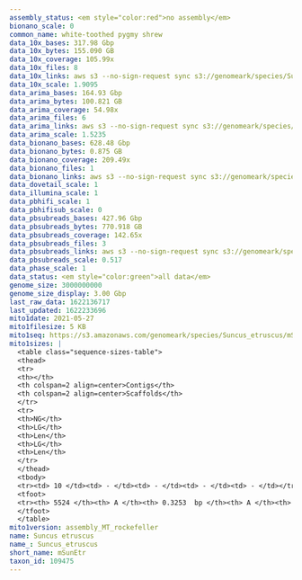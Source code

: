 ```yaml
---
assembly_status: <em style="color:red">no assembly</em>
bionano_scale: 0
common_name: white-toothed pygmy shrew
data_10x_bases: 317.98 Gbp
data_10x_bytes: 155.090 GB
data_10x_coverage: 105.99x
data_10x_files: 8
data_10x_links: aws s3 --no-sign-request sync s3://genomeark/species/Suncus_etruscus/mSunEtr1/genomic_data/10x/ .<br>
data_10x_scale: 1.9095
data_arima_bases: 164.93 Gbp
data_arima_bytes: 100.821 GB
data_arima_coverage: 54.98x
data_arima_files: 6
data_arima_links: aws s3 --no-sign-request sync s3://genomeark/species/Suncus_etruscus/mSunEtr1/genomic_data/arima/ .<br>
data_arima_scale: 1.5235
data_bionano_bases: 628.48 Gbp
data_bionano_bytes: 0.875 GB
data_bionano_coverage: 209.49x
data_bionano_files: 1
data_bionano_links: aws s3 --no-sign-request sync s3://genomeark/species/Suncus_etruscus/mSunEtr1/genomic_data/bionano/ .<br>
data_dovetail_scale: 1
data_illumina_scale: 1
data_pbhifi_scale: 1
data_pbhifisub_scale: 0
data_pbsubreads_bases: 427.96 Gbp
data_pbsubreads_bytes: 770.918 GB
data_pbsubreads_coverage: 142.65x
data_pbsubreads_files: 3
data_pbsubreads_links: aws s3 --no-sign-request sync s3://genomeark/species/Suncus_etruscus/mSunEtr1/genomic_data/pacbio/ . --exclude "*ccs*bam*"<br>
data_pbsubreads_scale: 0.517
data_phase_scale: 1
data_status: <em style="color:green">all data</em>
genome_size: 3000000000
genome_size_display: 3.00 Gbp
last_raw_data: 1622136717
last_updated: 1622233696
mito1date: 2021-05-27
mito1filesize: 5 KB
mito1seq: https://s3.amazonaws.com/genomeark/species/Suncus_etruscus/mSunEtr1/assembly_MT_rockefeller/mSunEtr1.MT.20210527.fasta.gz
mito1sizes: |
  <table class="sequence-sizes-table">
  <thead>
  <tr>
  <th></th>
  <th colspan=2 align=center>Contigs</th>
  <th colspan=2 align=center>Scaffolds</th>
  </tr>
  <tr>
  <th>NG</th>
  <th>LG</th>
  <th>Len</th>
  <th>LG</th>
  <th>Len</th>
  </tr>
  </thead>
  <tbody>
  <tr><td> 10 </td><td> - </td><td> - </td><td> - </td><td> - </td></tr>  <tr><td> 20 </td><td> - </td><td> - </td><td> - </td><td> - </td></tr>  <tr><td> 30 </td><td> - </td><td> - </td><td> - </td><td> - </td></tr>  <tr><td> 40 </td><td> - </td><td> - </td><td> - </td><td> - </td></tr>  <tr style="background-color:#cccccc;"><td> 50 </td><td> - </td><td style="background-color:#ff8888;"> - </td><td> - </td><td style="background-color:#ff8888;"> - </td></tr>  <tr><td> 60 </td><td> - </td><td> - </td><td> - </td><td> - </td></tr>  <tr><td> 70 </td><td> - </td><td> - </td><td> - </td><td> - </td></tr>  <tr><td> 80 </td><td> - </td><td> - </td><td> - </td><td> - </td></tr>  <tr><td> 90 </td><td> - </td><td> - </td><td> - </td><td> - </td></tr>  <tr><td> 100 </td><td> - </td><td> - </td><td> - </td><td> - </td></tr>  </tbody>
  <tfoot>
  <tr><th> 5524 </th><th> A </th><th> 0.3253  bp </th><th> A </th><th> 0.3253  bp </th></tr>
  </tfoot>
  </table>
mito1version: assembly_MT_rockefeller
name: Suncus etruscus
name_: Suncus_etruscus
short_name: mSunEtr
taxon_id: 109475
---
```

